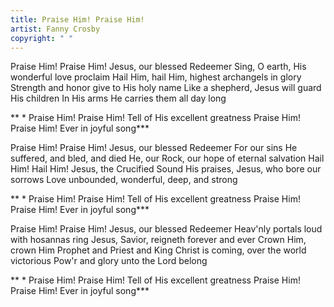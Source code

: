 ```yaml
---
title: Praise Him! Praise Him!
artist: Fanny Crosby
copyright: " "
---
```

Praise Him! Praise Him!
Jesus, our blessed Redeemer
Sing, O earth, His wonderful love proclaim
Hail Him, hail Him, highest archangels in glory
Strength and honor give to His holy name
Like a shepherd, Jesus will guard His children
In His arms He carries them all day long

 ** * Praise Him! Praise Him! 
   Tell of His excellent greatness
   Praise Him! Praise Him! 
   Ever in joyful song***

Praise Him! Praise Him!
Jesus, our blessed Redeemer
For our sins He suffered, and bled, and died
He, our Rock, our hope of eternal salvation
Hail Him! Hail Him! Jesus, the Crucified
Sound His praises, Jesus, who bore our sorrows
Love unbounded, wonderful, deep, and strong

 ** * Praise Him! Praise Him! 
   Tell of His excellent greatness
   Praise Him! Praise Him! 
   Ever in joyful song***

Praise Him! Praise Him!
Jesus, our blessed Redeemer
Heav'nly portals loud with hosannas ring
Jesus, Savior, reigneth forever and ever
Crown Him, crown Him
Prophet and Priest and King
Christ is coming, over the world victorious
Pow'r and glory unto the Lord belong

 ** * Praise Him! Praise Him! 
   Tell of His excellent greatness
   Praise Him! Praise Him! 
   Ever in joyful song***